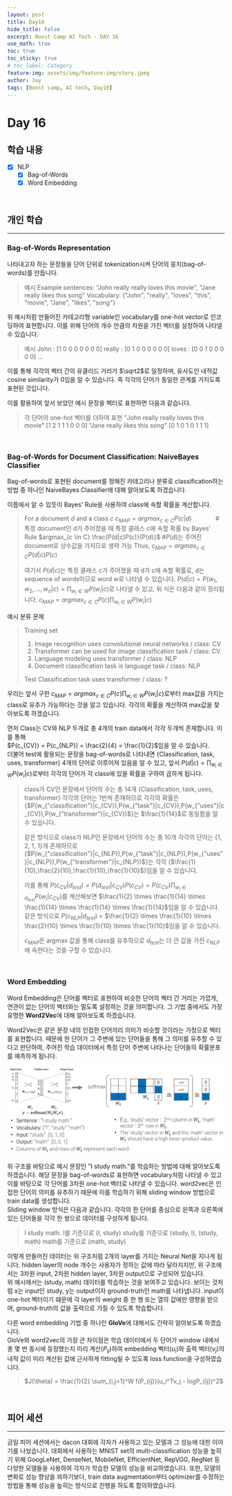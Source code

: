 ```yaml
---
layout: post
title: Day16
hide_title: False
excerpt: Boost Camp AI Tech - DAY 16
use_math: true
toc: true
toc_sticky: true
# toc_label: Category
feature-img: assets/img/feature-img/story.jpeg
author: Jay
tags: [Boost camp, AI tech, Day16]
---
```


# Day 16

## 학습 내용
  - [x] NLP
    - [x] Bag-of-Words
    - [x] Word Embedding

<br> 

## 개인 학습
---
### Bag-of-Words Representation
나타내고자 하는 문장들을 단어 단위로 tokenization시켜 단어의 뭉치(bag-of-words)를 만듭니다. 
> 예시
> Example sentences: "John really really loves this movie", "Jane really likes this song"
> Vocabulary: {"John", "really", "loves", "this", "movie", "Jane", "likes", "song"}

위 예시처럼 만들어진 카테고리형 variable인 vocabulary를 one-hot vector로 인코딩하여 표현합니다. 이를 위해 단어의 개수 만큼의 차원을 가진 벡터를 설정하여 나타낼 수 있습니다. 
> 예시
> John : [1 0 0 0 0 0 0 0]
> really : [0 1 0 0 0 0 0 0]
> loves : [0 0 1 0 0 0 0 0]
> ...

이를 통해 각각의 벡터 간의 유클리드 거리가 $\sqrt2$로 일정하며, 유사도인 내적값 cosine similarity가 0임을 알 수 있습니다. 즉 각각의 단어가 동일한 관계를 가지도록 표현된 것입니다.   

이를 활용하여 앞서 보았던 예시 문장을 벡터로 표현하면 다음과 같습니다.
> 각 단어의 one-hot 벡터를 더하여 표현
> "John really really loves this movie" [1 2 1 1 1 0 0 0]
> "Jane really likes this song" [0 1 0 1 0 1 1 1]

<br>

### Bag-of-Words for Document Classification: NaiveBayes Classifier
Bag-of-words로 표현된 document를 정해진 카테고리나 분류로 classification하는 방법 중 하나인 NaiveBayes Classifier에 대해 알아보도록 하겠습니다.   

이름에서 알 수 있듯이 Bayes' Rule을 사용하여 class에 속할 확률을 계산합니다. 
> For a document $d$ and a class $c$
> $c_{MAP} = argmax_{c \in C} P(c|d)$  &nbsp;&nbsp;&nbsp;&nbsp;&nbsp;&nbsp;&nbsp;&nbsp;&nbsp;&nbsp;&nbsp;&nbsp; #특정 document인 d가 주어졌을 때 특정 클래스 c에 속할 확률
> by Bayes' Rule $argmax_{c \in C} \frac{P(d|c)P(c)}{P(d)}$ #$P(d)$는 주어진 document로 상수값을 가지므로 생략 가능
> Thus, $c_{MAP} = argmax_{c \in C} P(d|c)P(c)$      
> 
> 여기서 $P(d|c)$는 특정 클래스 c가 주어졌을 때 d가 c에 속할 확률로, d는 sequence of words이므로 word w로 나타낼 수 있습니다. 
> $P(d|c) = P(w_1,w_2,...,w_n|c) = \prod_{w_i \in W} P(w_i|c)$로 나타낼 수 있고, 위 식은 다음과 같이 정리됩니다.
> $c_{MAP} = argmax_{c \in C} P(c)\prod_{w_i \in W} P(w_i|c)$  

예시 분류 문제
> Training set
> 1) Image recognition uses convolutional neural networks / class: CV
> 2) Transformer can be used for image classification task / class: CV
> 3) Language modeling uses transformer / class: NLP
> 4) Document classification task is language task / class: NLP
> 
> Test
> Classification task uses transformer / class: ?

우리는 앞서 구한 $c_{MAP} = argmax_{c \in C} P(c)\prod_{w_i \in W} P(w_i|c)$로부터 max값을 가지는 class로 유추가 가능하다는 것을 알고 있습니다. 각각의 확률을 계산하여 max값을 찾아보도록 하겠습니다.   

먼저 Class는 CV와 NLP 두개로 총 4개의 train data에서 각각 두개씩 존재합니다. 이를 통해   
$P(c_{CV}) = P(c_{NLP}) = \frac{2}{4} = \frac{1}{2}$임을 알 수 있습니다.   
더불어 test에 활용되는 문장을 bag-of-words로 나타내면 {Classification, task, uses, transformer} 4개의 단어로 이루어져 있음을 알 수 있고, 앞서 $P(d|c) = \prod_{w_i \in W} P(w_i|c)$로부터 각각의 단어가 각 class에 있을 확률을 구하여 곱하게 됩니다.    
> class가 CV인 문장에서 단어의 수는 총 14개
> {Classification, task, uses, transformer} 각각의 단어는 1번씩 존재하므로
> 각각의 확률은 {$P(w_{"classification"}|c_{CV}),P(w_{"task"}|c_{CV}),P(w_{"uses"}|c_{CV}),P(w_{"transformer"}|c_{CV})$}는 $\frac{1}{14}$로 동일함을 알 수 있습니다.
> 
> 같은 방식으로 class가 NLP인 문장에서 단어의 수는 총 10개
> 각각의 단어는 {1, 2, 1, 1}개 존재하므로
> {$P(w_{"classification"}|c_{NLP}),P(w_{"task"}|c_{NLP}),P(w_{"uses"}|c_{NLP}),P(w_{"transformer"}|c_{NLP})$}는
> 각각 {$\frac{1}{10},\frac{2}{10},\frac{1}{10},\frac{1}{10}$}임을 알 수 있습니다.
> 
> 이를 통해 $P(c_{CV}|d_{test}) = P(d_{test}|c_{CV})P(c_{CV}) = P(c_{CV})\prod_{w_i \in d_{test}} P(w_i|c_{CV})$를 계산해보면
> $\frac{1}{2} \times \frac{1}{14} \times \frac{1}{14} \times \frac{1}{14} \times \frac{1}{14}$임을 알 수 있습니다. 
> 같은 방식으로 $P(c_{NLP}|d_{test})$ = $\frac{1}{2} \times \frac{1}{10} \times \frac{2}{10} \times \frac{1}{10} \times \frac{1}{10}$임을 알 수 있습니다. 
> 
> $c_{MAP}$은 argmax 값을 통해 class를 유추하으로 $d_{test}$는 더 큰 값을 가진 $c_{NLP}$에 속한다는 것을 구할 수 있습니다.

<br>

### Word Embedding
Word Embedding은 단어를 벡터로 표현하여 비슷한 단어의 벡터 간 거리는 가깝게, 연관이 없는 단어의 벡터와는 멀도록 설정하는 것을 의미합니다. 그 기법 중에서도 가장 유명한 **Word2Vec**에 대해 알아보도록 하겠습니다.   

Word2Vec은 같은 문장 내의 인접한 단어끼리 의미가 비슷할 것이라는 가정으로 벡터를 표현합니다. 때문에 한 단어가 그 주변에 있는 단어들을 통해 그 의미를 유추할 수 있다고 판단하여, 주어진 학습 데이터에서 특정 단어 주변에 나타나는 단어들의 확률분포를 예측하게 됩니다.   

![word2vec](/img/word2vec_algorithm.png)

위 구조를 바탕으로 예시 문장인 "I study math."를 학습하는 방법에 대해 알아보도록 하겠습니다. 해당 문장을 bag-of-words로 표현하면 vocabulary처럼 나타낼 수 있고 이를 바탕으로 각 단어를 3차원 one-hot 벡터로 나타낼 수 있습니다. word2vec은 인접한 단어의 의미를 유추하기 때문에 이를 학습하기 위해 sliding window 방법으로 train data를 생성합니다.    
Sliding window 방식은 다음과 같습니다. 각각의 한 단어를 중심으로 왼쪽과 오른쪽에 있는 단어들을 각각 한 쌍으로 데이터를 구성하게 됩니다. 
> I study math.
> I를 기준으로 (I, study)
> study를 기준으로 (study, I), (study, math)
> math를 기준으로 (math, study)

이렇게 만들어진 데이터는 위 구조처럼 2개의 layer를 가지는 Neural Net을 지나게 됩니다. hidden layer의 node 개수는 사용자가 정하는 값에 따라 달라지지만, 위 구조에서는 3차원 input, 2차원 hidden layer, 3차원 output으로 구성되어 있습니다.   
위 예시에서는 (study, math) 데이터를 학습하는 것을 보여주고 있습니다. 보이는 것처럼 x는 input인 study, y는 output이자 ground-truth인 math를 나타냅니다. input이 one-hot 벡터이기 떄문에 각 layer의 weight 중 한 행 또는 열의 값에만 영향을 받으며, ground-truth의 값을 출력으로 가질 수 있도록 학습합니다.    

다른 word embedding 기법 중 하나인 **GloVe**에 대해서도 간략히 알아보도록 하겠습니다.   
GloVe와 word2vec의 가장 큰 차이점은 학습 데이터에서 두 단어가 window 내에서 총 몇 번 동시에 등장했는지 미리 계산($P_{ij}$)하여 embedding 벡터($u_i$)와 출력 벡터($v_j$)의 내적 값이 미리 계산된 값에 근사하게 fitting될 수 있도록 loss function을 구성하였습니다.   
> $J(\theta) = \frac{1}{2} \sum_{i,j=1}^W f(P_{ij})(u_i^Tv_j - logP_{ij})^2$


<br> 

## 피어 세션
---
금일 피어 세션에서는 dacon 대회에 각자가 사용하고 있는 모델과 그 성능에 대한 이야기를 나눴습니다. 대회에서 사용하는 MNIST set의 multi-classification 성능을 높히기 위해 GoogLeNet, DenseNet, MobileNet, EfficientNet, RepVGG, RegNet 등 다양한 모델들을 사용하여 각자가 학습한 모델의 성능을 비교하였습니다. 또한, 모델의 변화로 성능 향상을 꾀하기보다, train data augmentation부터 optimizer를 수정하는 방법을 통해 성능을 높히는 방식으로 진행을 하도록 합의하였습니다.
